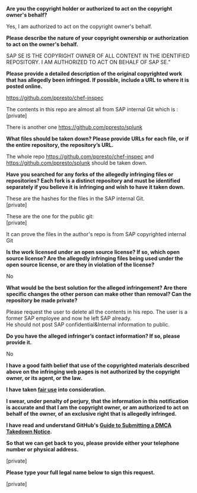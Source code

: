 **Are you the copyright holder or authorized to act on the copyright owner's behalf?**

Yes, I am authorized to act on the copyright owner's behalf.

**Please describe the nature of your copyright ownership or authorization to act on the owner's behalf.**

SAP SE IS THE COPYRIGHT OWNER OF ALL CONTENT IN THE IDENTIFIED REPOSITORY. I AM AUTHORIZED TO ACT ON BEHALF OF SAP SE.”

**Please provide a detailed description of the original copyrighted work that has allegedly been infringed. If possible, include a URL to where it is posted online.**

https://github.com/ppresto/chef-inspec

The contents in this repo are almost all from SAP internal Git which is : [private]

There is another one https://github.com/ppresto/splunk

**What files should be taken down? Please provide URLs for each file, or if the entire repository, the repository’s URL.**

The whole repo https://github.com/ppresto/chef-inspec and https://github.com/ppresto/splunk should be taken down.

**Have you searched for any forks of the allegedly infringing files or repositories? Each fork is a distinct repository and must be identified separately if you believe it is infringing and wish to have it taken down.**

These are the hashes for the files in the SAP internal Git.  
[private]

These are the one for the public git:  
[private]

It can prove the files in the author's repo is from SAP copyrighted internal Git

**Is the work licensed under an open source license? If so, which open source license? Are the allegedly infringing files being used under the open source license, or are they in violation of the license?**

No

**What would be the best solution for the alleged infringement? Are there specific changes the other person can make other than removal? Can the repository be made private?**

Please request the user to delete all the contents in his repo. The user is a former SAP employee and now he left SAP already.  
He should not post SAP confidential&Internal information to public.

**Do you have the alleged infringer’s contact information? If so, please provide it.**

No

**I have a good faith belief that use of the copyrighted materials described above on the infringing web pages is not authorized by the copyright owner, or its agent, or the law.**

**I have taken <a href="https://www.lumendatabase.org/topics/22">fair use</a> into consideration.**

**I swear, under penalty of perjury, that the information in this notification is accurate and that I am the copyright owner, or am authorized to act on behalf of the owner, of an exclusive right that is allegedly infringed.**

**I have read and understand GitHub's <a href="https://help.github.com/articles/guide-to-submitting-a-dmca-takedown-notice/">Guide to Submitting a DMCA Takedown Notice</a>.**

**So that we can get back to you, please provide either your telephone number or physical address.**

[private]

**Please type your full legal name below to sign this request.**

[private]
